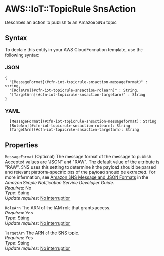 # AWS::IoT::TopicRule SnsAction<a name="aws-properties-iot-topicrule-snsaction"></a>

Describes an action to publish to an Amazon SNS topic\.

## Syntax<a name="aws-properties-iot-topicrule-snsaction-syntax"></a>

To declare this entity in your AWS CloudFormation template, use the following syntax:

### JSON<a name="aws-properties-iot-topicrule-snsaction-syntax.json"></a>

```
{
  "[MessageFormat](#cfn-iot-topicrule-snsaction-messageformat)" : String,
  "[RoleArn](#cfn-iot-topicrule-snsaction-rolearn)" : String,
  "[TargetArn](#cfn-iot-topicrule-snsaction-targetarn)" : String
}
```

### YAML<a name="aws-properties-iot-topicrule-snsaction-syntax.yaml"></a>

```
  [MessageFormat](#cfn-iot-topicrule-snsaction-messageformat): String
  [RoleArn](#cfn-iot-topicrule-snsaction-rolearn): String
  [TargetArn](#cfn-iot-topicrule-snsaction-targetarn): String
```

## Properties<a name="aws-properties-iot-topicrule-snsaction-properties"></a>

`MessageFormat` <a name="cfn-iot-topicrule-snsaction-messageformat"></a>
\(Optional\) The message format of the message to publish\. Accepted values are "JSON" and "RAW"\. The default value of the attribute is "RAW"\. SNS uses this setting to determine if the payload should be parsed and relevant platform\-specific bits of the payload should be extracted\. For more information, see [Amazon SNS Message and JSON Formats](https://docs.aws.amazon.com/sns/latest/dg/json-formats.html) in the _Amazon Simple Notification Service Developer Guide_\.  
_Required_: No  
_Type_: String  
_Update requires_: [No interruption](https://docs.aws.amazon.com/AWSCloudFormation/latest/UserGuide/using-cfn-updating-stacks-update-behaviors.html#update-no-interrupt)

`RoleArn` <a name="cfn-iot-topicrule-snsaction-rolearn"></a>
The ARN of the IAM role that grants access\.  
_Required_: Yes  
_Type_: String  
_Update requires_: [No interruption](https://docs.aws.amazon.com/AWSCloudFormation/latest/UserGuide/using-cfn-updating-stacks-update-behaviors.html#update-no-interrupt)

`TargetArn` <a name="cfn-iot-topicrule-snsaction-targetarn"></a>
The ARN of the SNS topic\.  
_Required_: Yes  
_Type_: String  
_Update requires_: [No interruption](https://docs.aws.amazon.com/AWSCloudFormation/latest/UserGuide/using-cfn-updating-stacks-update-behaviors.html#update-no-interrupt)
